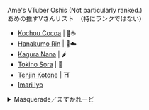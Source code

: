Ame's VTuber Oshis (Not particularly ranked.)   
あめの推すVさんリスト　（特にランクではない）

- [Kochou Cocoa](https://twitter.com/kochoucocoa?s=21) | 🦋☕
- [Hanakumo Rin](https://twitter.com/hanakumo_rin?s=21) | 🌺☁️
- [Kagura Nana](https://twitter.com/nana_kaguraaa) | 🌶️
- [Tokino Sora](https://twitter.com/tokino_sora) | 🐻
- [Tenjin Kotone](https://twitter.com/kotonegami) | ⛩
- [Imari Iyo](https://twitter.com/imari_iyo)

<details>
  <summary>Masquerade／ますかれーど</summary>   
  
- [Tenshi Nano](https://twitter.com/angelnano1004?s=21) | 💙
- [Yumemiya Alice](https://twitter.com/aliceyume1126?s=21) | 🃏
- [Momose Meru](https://twitter.com/momose_meruu?s=21) | 🍑💞
  
  </details>

